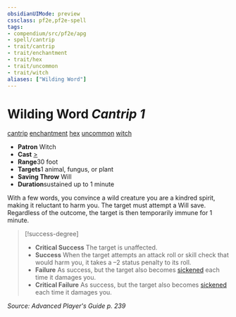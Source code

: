 ```yaml
---
obsidianUIMode: preview
cssclass: pf2e,pf2e-spell
tags:
- compendium/src/pf2e/apg
- spell/cantrip
- trait/cantrip
- trait/enchantment
- trait/hex
- trait/uncommon
- trait/witch
aliases: ["Wilding Word"]
---
```

# Wilding Word *Cantrip 1*   
[cantrip](/rules/traits/cantrip.md)  [enchantment](/rules/traits/enchantment.md)  [hex](/rules/traits/hex-apg.md)  [uncommon](/rules/traits/uncommon.md)  [witch](/rules/traits/witch-apg.md)  

- **Patron** Witch
- **Cast** [>](/rules/core-rulebook/chapter-9-playing-the-game.md#Actions "Single Action") 
- **Range**30 foot
- **Targets**1 animal, fungus, or plant
- **Saving Throw** Will
- **Duration**sustained up to 1 minute

With a few words, you convince a wild creature you are a kindred spirit, making it reluctant to harm you. The target must attempt a Will save. Regardless of the outcome, the target is then temporarily immune for 1 minute.

> [!success-degree] 
> - **Critical Success** The target is unaffected.
> - **Success** When the target attempts an attack roll or skill check that would harm you, it takes a –2 status penalty to its roll.
> - **Failure** As success, but the target also becomes [sickened](/rules/conditions.md#Sickened) each time it damages you.
> - **Critical Failure** As success, but the target also becomes [sickened](/rules/conditions.md#Sickened) each time it damages you.

*Source: Advanced Player's Guide p. 239*